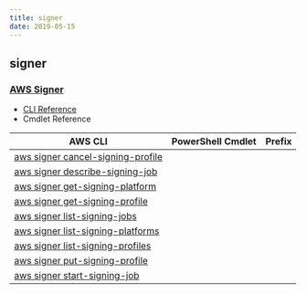 ```yaml
---
title: signer
date: 2019-05-15
---
```


## signer

### [AWS Signer](https://aws.amazon.com/certificate-manager/)

* [CLI Reference](https://docs.aws.amazon.com/cli/latest/reference/signer/index.html)
* Cmdlet Reference

|AWS CLI|PowerShell Cmdlet|Prefix|
|----|----|:--:|
|[aws signer cancel-signing-profile](https://docs.aws.amazon.com/cli/latest/reference/signer/cancel-signing-profile.html)|||
|[aws signer describe-signing-job](https://docs.aws.amazon.com/cli/latest/reference/signer/describe-signing-job.html)|||
|[aws signer get-signing-platform](https://docs.aws.amazon.com/cli/latest/reference/signer/get-signing-platform.html)|||
|[aws signer get-signing-profile](https://docs.aws.amazon.com/cli/latest/reference/signer/get-signing-profile.html)|||
|[aws signer list-signing-jobs](https://docs.aws.amazon.com/cli/latest/reference/signer/list-signing-jobs.html)|||
|[aws signer list-signing-platforms](https://docs.aws.amazon.com/cli/latest/reference/signer/list-signing-platforms.html)|||
|[aws signer list-signing-profiles](https://docs.aws.amazon.com/cli/latest/reference/signer/list-signing-profiles.html)|||
|[aws signer put-signing-profile](https://docs.aws.amazon.com/cli/latest/reference/signer/put-signing-profile.html)|||
|[aws signer start-signing-job](https://docs.aws.amazon.com/cli/latest/reference/signer/start-signing-job.html)|||

